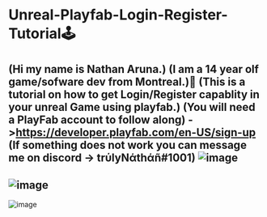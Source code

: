 # Unreal-Playfab-Login-Register-Tutorial🕹️
(Hi my name is Nathan Aruna.)
(I am a 14 year olf game/sofware dev from Montreal.)🍁
(This is a tutorial on how to get Login/Register capablity in your unreal Game using playfab.)
(You will need a PlayFab account to follow along)  ->https://developer.playfab.com/en-US/sign-up 
(If something does not work you can message me on discord -> trύlyNάthάñ#1001)
![image](https://user-images.githubusercontent.com/88948653/131042150-0c830f7a-dc78-4ee8-a321-2d7cc09a74db.png)
-----------------------------------------------------------------------------------------------
![image](https://user-images.githubusercontent.com/88948653/131042480-d3952910-f107-425f-b6db-17d44f9f2c9b.png)
-----------------------------------------------------------------------------------------------
![image](https://user-images.githubusercontent.com/88948653/131042575-d57dcf42-72ca-434f-b8e1-eaf363415e42.png)



